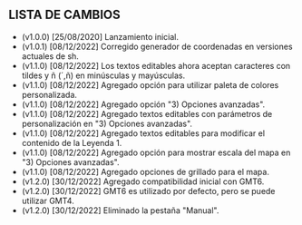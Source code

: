 ## LISTA DE CAMBIOS

- (v1.0.0) [25/08/2020] Lanzamiento inicial.
- (v1.0.1) [08/12/2022] Corregido generador de coordenadas en versiones actuales de sh.
- (v1.1.0) [08/12/2022] Los textos editables ahora aceptan caracteres con tildes y ñ (´,ñ) en minúsculas y mayúsculas.
- (v1.1.0) [08/12/2022] Agregado opción para utilizar paleta de colores personalizada.
- (v1.1.0) [08/12/2022] Agregado opción "3) Opciones avanzadas".
- (v1.1.0) [08/12/2022] Agregado textos editables con parámetros de personalización en "3) Opciones avanzadas".
- (v1.1.0) [08/12/2022] Agregado textos editables para modificar el contenido de la Leyenda 1.
- (v1.1.0) [08/12/2022] Agregado opción para mostrar escala del mapa en "3) Opciones avanzadas".
- (v1.1.0) [08/12/2022] Agregado opciones de grillado para el mapa.
- (v1.2.0) [30/12/2022] Agregado compatibilidad inicial con GMT6.
- (v1.2.0) [30/12/2022] GMT6 es utilizado por defecto, pero se puede utilizar GMT4.
- (v1.2.0) [30/12/2022] Eliminado la pestaña "Manual".

